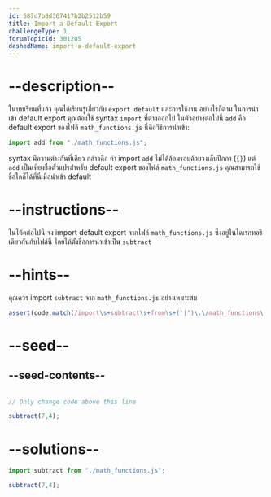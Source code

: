 ```yaml
---
id: 587d7b8d367417b2b2512b59
title: Import a Default Export
challengeType: 1
forumTopicId: 301205
dashedName: import-a-default-export
---
```


# --description--

ในบทเรียนที่แล้ว คุณได้เรียนรู้เกี่ยวกับ `export default` และการใช้งาน อย่างไรก็ตาม ในการนำเข้า default export คุณต้องใช้ syntax `import` ที่ต่างออกไป ในตัวอย่างต่อไปนี้ `add` คือ default export ของไฟล์ `math_functions.js` นี่คือวิธีการนำเข้า:

```js
import add from "./math_functions.js";
```

syntax มีความต่างกันที่เดียว กล่าวคือ ค่า import `add` ไม่ได้ล้อมรอบด้วยวงเล็บปีกกา (`{}`) แต่ `add` เป็นเพียงชื่อตัวแปรสำหรับ default export ของไฟล์ `math_functions.js` คุณสามารถใช้ชื่อใดก็ได้ที่นี่เมื่อนำเข้า default

# --instructions--

ในโค้ดต่อไปนี้ จง import default export จากไฟล์ `math_functions.js` ซึ่งอยู่ในไดเรกทอรีเดียวกันกับไฟล์นี้ โดยให้ตั้งชื่อการนำเข้าเป็น `subtract`

# --hints--

คุณควร import `subtract` จาก `math_functions.js` อย่างเหมาะสม

```js
assert(code.match(/import\s+subtract\s+from\s+('|")\.\/math_functions\.js\1/g));
```

# --seed--

## --seed-contents--

```js
  
// Only change code above this line

subtract(7,4);
```

# --solutions--

```js
import subtract from "./math_functions.js";

subtract(7,4);
```
